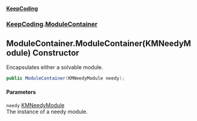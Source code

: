 #### [KeepCoding](index.md 'index')
### [KeepCoding](KeepCoding.md 'KeepCoding').[ModuleContainer](ModuleContainer.md 'KeepCoding.ModuleContainer')
## ModuleContainer.ModuleContainer(KMNeedyModule) Constructor
Encapsulates either a solvable module.  
```csharp
public ModuleContainer(KMNeedyModule needy);
```
#### Parameters
<a name='KeepCoding.ModuleContainer.ModuleContainer(KMNeedyModule).needy'></a>
`needy` [KMNeedyModule](https://docs.microsoft.com/en-us/dotnet/api/KMNeedyModule 'KMNeedyModule')  
The instance of a needy module.
  
